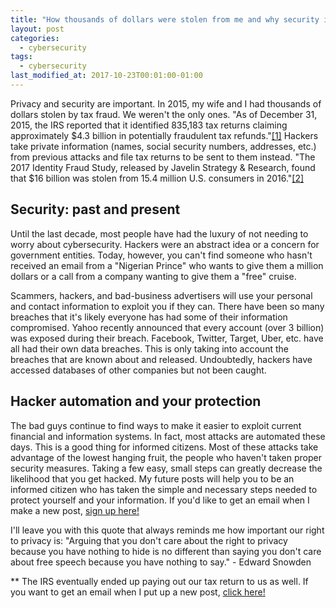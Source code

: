 ```yaml
---
title: "How thousands of dollars were stolen from me and why security is important."
layout: post
categories:
  - cybersecurity
tags:
  - cybersecurity
last_modified_at: 2017-10-23T00:01:00-01:00
---
```


Privacy and security are important. In 2015, my wife and I had thousands of dollars stolen by tax fraud. We weren't the only ones. "As of December 31, 2015, the IRS reported that it identified 835,183 tax returns claiming approximately $4.3 billion in potentially fraudulent tax refunds."<a href="https://www.forbes.com/sites/robertwood/2016/04/22/startling-report-of-irs-tax-refund-frauds-including-inside-jobs/#131c200d2b6b">[1]</a> Hackers take private information (names, social security numbers, addresses, etc.) from previous attacks and file tax returns to be sent to them instead. "<span style="font-weight: 400;">The 2017 Identity Fraud Study, released by Javelin Strategy &amp; Research, found that $16 billion was stolen from 15.4 million U.S. consumers in 2016."<a href="https://www.iii.org/fact-statistic/facts-statistics-identity-theft-and-cybercrime">[2]</a></span>
<h2>Security: past and present</h2>
Until the last decade, most people have had the luxury of not needing to worry about cybersecurity. Hackers were an abstract idea or a concern for government entities. Today, however, you can't find someone who hasn't received an email from a "Nigerian Prince" who wants to give them a million dollars or a call from a company wanting to give them a "free" cruise.

Scammers, hackers, and bad-business advertisers will use your personal and contact information to exploit you if they can. There have been so many breaches that it's likely everyone has had some of their information compromised. Yahoo recently announced that every account (over 3 billion) was exposed during their breach. Facebook, Twitter, Target, Uber, etc. have all had their own data breaches. This is only taking into account the breaches that are known about and released. Undoubtedly, hackers have accessed databases of other companies but not been caught.
<h2>Hacker automation and your protection</h2>
The bad guys continue to find ways to make it easier to exploit current financial and information systems. In fact, most attacks are automated these days. This is a good thing for informed citizens. Most of these attacks take advantage of the lowest hanging fruit, the people who haven't taken proper security measures. Taking a few easy, small steps can greatly decrease the likelihood that you get hacked. My future posts will help you to be an informed citizen who has taken the simple and necessary steps needed to protect yourself and your information. If you'd like to get an email when I make a new post, <a href="http://eepurl.com/c5WVgj">sign up here!</a>

I'll leave you with this quote that always reminds me how important our right to privacy is: "Arguing that you don't care about the right to privacy because you have nothing to hide is no different than saying you don't care about free speech because you have nothing to say." - Edward Snowden

** The IRS eventually ended up paying out our tax return to us as well.
If you want to get an email when I put up a new post, <a href="http://eepurl.com/c5WVgj">click here!</a>
